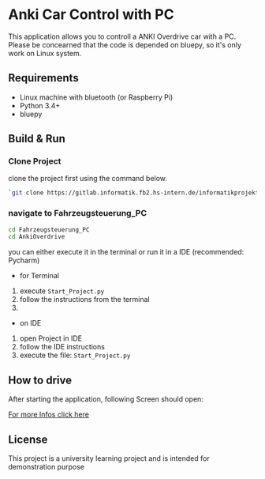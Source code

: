 # Anki Car Control with PC
This application allows you to controll a ANKI Overdrive car with a PC.
Please be concearned that the code is depended on bluepy, so it's only work on Linux system.

## Requirements
* Linux machine with bluetooth (or Raspberry Pi)
* Python 3.4+
* bluepy

## Build & Run
### Clone Project
clone the project first using the command below.

```bash
`git clone https://gitlab.informatik.fb2.hs-intern.de/informatikprojektdeegenerws23/c2cprojekt.git` 
```
### navigate to Fahrzeugsteuerung_PC

```bash
cd Fahrzeugsteuerung_PC
cd AnkiOverdrive
```
you can either execute it in the terminal or run it in a IDE (recommended: Pycharm)

* for Terminal
1. execute `Start_Project.py`
2. follow the instructions from the terminal
3. 

* on IDE 
1. open Project in IDE
2. follow the IDE instructions 
3. execute the file: `Start_Project.py`  


## How to drive
After starting the application, following Screen should open:

[For more Infos click here](AnkiOverdrive/Fahrzeugsteuerung_Pc_Doku.pdf)


## License

This project is a university learning project and is intended for demonstration purpose

